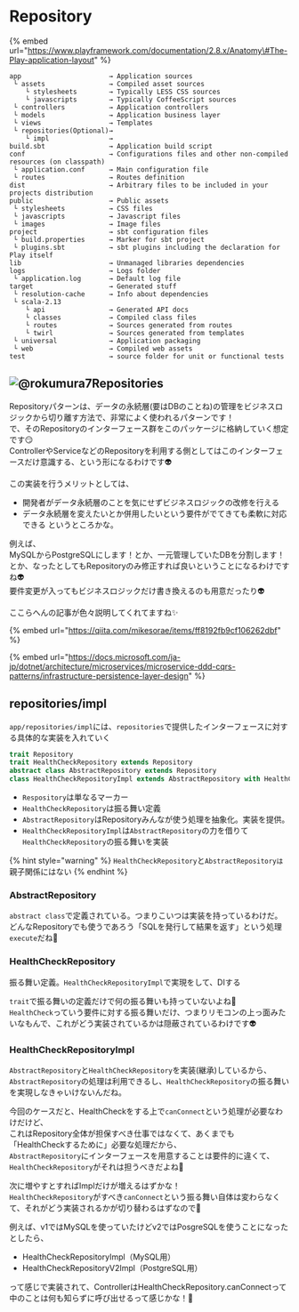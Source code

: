 # Repository

{% embed url="https://www.playframework.com/documentation/2.8.x/Anatomy\#The-Play-application-layout" %}



```markup
app                      → Application sources
 └ assets                → Compiled asset sources
    └ stylesheets        → Typically LESS CSS sources
    └ javascripts        → Typically CoffeeScript sources
 └ controllers           → Application controllers
 └ models                → Application business layer
 └ views                 → Templates
 └ repositories(Optional)→ 
    └ impl               → 
build.sbt                → Application build script
conf                     → Configurations files and other non-compiled resources (on classpath)
 └ application.conf      → Main configuration file
 └ routes                → Routes definition
dist                     → Arbitrary files to be included in your projects distribution
public                   → Public assets
 └ stylesheets           → CSS files
 └ javascripts           → Javascript files
 └ images                → Image files
project                  → sbt configuration files
 └ build.properties      → Marker for sbt project
 └ plugins.sbt           → sbt plugins including the declaration for Play itself
lib                      → Unmanaged libraries dependencies
logs                     → Logs folder
 └ application.log       → Default log file
target                   → Generated stuff
 └ resolution-cache      → Info about dependencies
 └ scala-2.13
    └ api                → Generated API docs
    └ classes            → Compiled class files
    └ routes             → Sources generated from routes
    └ twirl              → Sources generated from templates
 └ universal             → Application packaging
 └ web                   → Compiled web assets
test                     → source folder for unit or functional tests
```

## ![@rokumura7](https://avatars3.githubusercontent.com/u/54521076?s=60&u=5c14b3915bbf56a507791b64774b66b3459512ee&v=4)Repositories

Repositoryパターンは、データの永続層\(要はDBのことね\)の管理をビジネスロジックから切り離す方法で、非常によく使われるパターンです！  
で、そのRepositoryのインターフェース群をこのパッケージに格納していく想定です😏  
ControllerやServiceなどのRepositoryを利用する側としてはこのインターフェースだけ意識する、という形になるわけです👽

この実装を行うメリットとしては、

* 開発者がデータ永続層のことを気にせずビジネスロジックの改修を行える
* データ永続層を変えたいとか併用したいという要件がでてきても柔軟に対応できる というところかな。

例えば、  
MySQLからPostgreSQLにします！とか、一元管理していたDBを分割します！とか、なったとしてもRepositoryのみ修正すれば良いということになるわけですね👽  
要件変更が入ってもビジネスロジックだけ書き換えるのも用意だったり👽

ここらへんの記事が色々説明してくれてますね✨

{% embed url="https://qiita.com/mikesorae/items/ff8192fb9cf106262dbf" %}

{% embed url="https://docs.microsoft.com/ja-jp/dotnet/architecture/microservices/microservice-ddd-cqrs-patterns/infrastructure-persistence-layer-design" %}

  
  


## repositories/impl

`app/repositories/impl`には、`repositories`で提供したインターフェースに対する具体的な実装を入れていく

```scala
trait Repository
trait HealthCheckRepository extends Repository
abstract class AbstractRepository extends Repository
class HealthCheckRepositoryImpl extends AbstractRepository with HealthCheckRepository
```

* `Respository`は単なるマーカー
* `HealthCheckRepository`は振る舞い定義
* `AbstractRepository`はRepositoryみんなが使う処理を抽象化。実装を提供。
* `HealthCheckRepositoryImpl`は`AbstractRepository`の力を借りて`HealthCheckRepository`の振る舞いを実装

{% hint style="warning" %}
`HealthCheckRepository`と`AbstractRepositoryは`親子関係にはない
{% endhint %}

###  AbstractRepository

`abstract class`で定義されている。つまりこいつは実装を持っているわけだ。どんなRepositoryでも使うであろう「SQLを発行して結果を返す」という処理`execute`だね🙌

###  HealthCheckRepository

振る舞い定義。`HealthCheckRepositoryImpl`で実現をして、DIする

`trait`で振る舞いの定義だけで何の振る舞いも持っていないよね👀  
`HealthCheck`っていう要件に対する振る舞いだけ、つまりリモコンの上っ面みたいなもんで、これがどう実装されているかは隠蔽されているわけです👽

### HealthCheckRepositoryImpl

`AbstractRepository`と`HealthCheckRepository`を実装\(継承\)しているから、  
`AbstractRepository`の処理は利用できるし、`HealthCheckRepository`の振る舞いを実現しなきゃいけないんだね。

今回のケースだと、HealthCheckをする上で`canConnect`という処理が必要なわけだけど、  
これはRepository全体が担保すべき仕事ではなくて、あくまでも「HealthCheckするために」必要な処理だから、  
`AbstractRepository`にインターフェースを用意することは要件的に違くて、`HealthCheckRepository`がそれは担うべきだよね🐷

次に増やすとすればImplだけが増えるはずかな！  
`HealthCheckRepository`がすべき`canConnect`という振る舞い自体は変わらなくて、それがどう実装されるかが切り替わるはずなので🙌

例えば、v1ではMySQLを使っていたけどv2ではPosgreSQLを使うことになったとしたら、

* HealthCheckRepositoryImpl（MySQL用）
* HealthCheckRepositoryV2Impl（PostgreSQL用）

って感じで実装されて、ControllerはHealthCheckRepository.canConnectって中のことは何も知らずに呼び出せるって感じかな！🐷  



